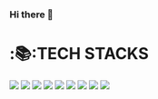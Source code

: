### Hi there 👋

# :📚:TECH STACKS
<img src="https://img.shields.io/badge/JAVA-007396?style=for-the-badge&logo=java&logoColor=white"> <img src="https://img.shields.io/badge/JAVASCRIPT-F7DF1E?style=for-the-badge&logo=javascript&logoColor=white"> <img src="https://img.shields.io/badge/HTML-E34F26?style=for-the-badge&logo=html5&logoColor=white"> <img src="https://img.shields.io/badge/CSS-1572B6?style=for-the-badge&logo=css3&logoColor=white"> <img src="https://img.shields.io/badge/JQUERY-0769AD?style=for-the-badge&logo=jquery&logoColor=white"> <img src="https://img.shields.io/badge/SPRING-6DB33F?style=for-the-badge&logo=Spring&logoColor=white"> <img src="https://img.shields.io/badge/SPRINGBOOT-6DB33F?style=for-the-badge&logo=springboot&logoColor=white"> <img src="https://img.shields.io/badge/BOOTSTRAP-7952B3?style=for-the-badge&logo=bootstrap&logoColor=white"> <img src="https://img.shields.io/badge/REACT-61DAFB?style=for-the-badge&logo=react&logoColor=white">

<!--
**wldms819/wldms819** is a ✨ _special_ ✨ repository because its `README.md` (this file) appears on your GitHub profile.

Here are some ideas to get you started:

- 🔭 I’m currently working on ...
- 🌱 I’m currently learning ...
- 👯 I’m looking to collaborate on ...
- 🤔 I’m looking for help with ...
- 💬 Ask me about ...
- 📫 How to reach me: ...
- 😄 Pronouns: ...
- ⚡ Fun fact: ...
-->
